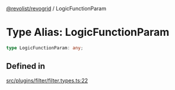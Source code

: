 [@revolist/revogrid](README.md) / LogicFunctionParam

# Type Alias: LogicFunctionParam

```ts
type LogicFunctionParam: any;
```

## Defined in

[src/plugins/filter/filter.types.ts:22](https://github.com/revolist/revogrid/blob/4748dc40d552fad7de1d972fe2fbcf7386e67858/src/plugins/filter/filter.types.ts#L22)

